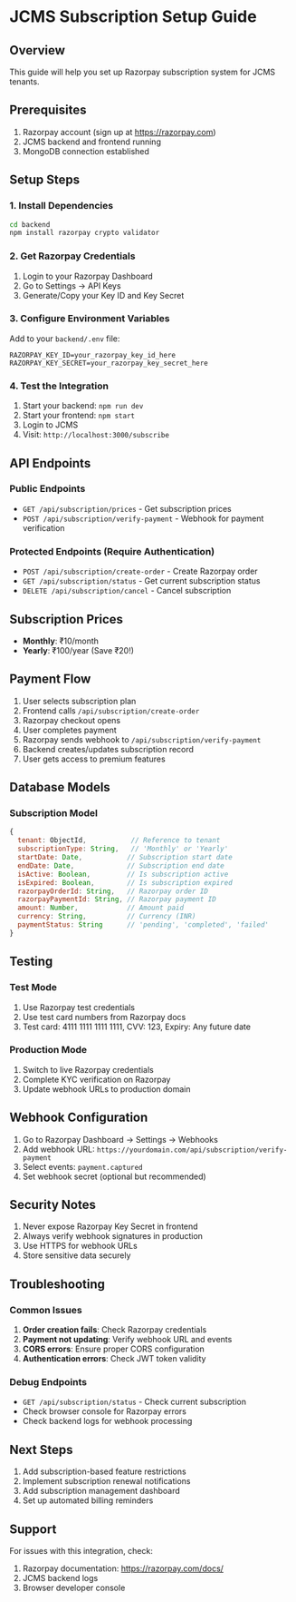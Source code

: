 # JCMS Subscription Setup Guide

## Overview
This guide will help you set up Razorpay subscription system for JCMS tenants.

## Prerequisites
1. Razorpay account (sign up at https://razorpay.com)
2. JCMS backend and frontend running
3. MongoDB connection established

## Setup Steps

### 1. Install Dependencies
```bash
cd backend
npm install razorpay crypto validator
```

### 2. Get Razorpay Credentials
1. Login to your Razorpay Dashboard
2. Go to Settings → API Keys
3. Generate/Copy your Key ID and Key Secret

### 3. Configure Environment Variables
Add to your `backend/.env` file:
```env
RAZORPAY_KEY_ID=your_razorpay_key_id_here
RAZORPAY_KEY_SECRET=your_razorpay_key_secret_here
```

### 4. Test the Integration
1. Start your backend: `npm run dev`
2. Start your frontend: `npm start`
3. Login to JCMS
4. Visit: `http://localhost:3000/subscribe`

## API Endpoints

### Public Endpoints
- `GET /api/subscription/prices` - Get subscription prices
- `POST /api/subscription/verify-payment` - Webhook for payment verification

### Protected Endpoints (Require Authentication)
- `POST /api/subscription/create-order` - Create Razorpay order
- `GET /api/subscription/status` - Get current subscription status
- `DELETE /api/subscription/cancel` - Cancel subscription

## Subscription Prices
- **Monthly**: ₹10/month
- **Yearly**: ₹100/year (Save ₹20!)

## Payment Flow
1. User selects subscription plan
2. Frontend calls `/api/subscription/create-order`
3. Razorpay checkout opens
4. User completes payment
5. Razorpay sends webhook to `/api/subscription/verify-payment`
6. Backend creates/updates subscription record
7. User gets access to premium features

## Database Models

### Subscription Model
```javascript
{
  tenant: ObjectId,           // Reference to tenant
  subscriptionType: String,   // 'Monthly' or 'Yearly'
  startDate: Date,           // Subscription start date
  endDate: Date,             // Subscription end date
  isActive: Boolean,         // Is subscription active
  isExpired: Boolean,        // Is subscription expired
  razorpayOrderId: String,   // Razorpay order ID
  razorpayPaymentId: String, // Razorpay payment ID
  amount: Number,            // Amount paid
  currency: String,          // Currency (INR)
  paymentStatus: String      // 'pending', 'completed', 'failed'
}
```

## Testing

### Test Mode
1. Use Razorpay test credentials
2. Use test card numbers from Razorpay docs
3. Test card: 4111 1111 1111 1111, CVV: 123, Expiry: Any future date

### Production Mode
1. Switch to live Razorpay credentials
2. Complete KYC verification on Razorpay
3. Update webhook URLs to production domain

## Webhook Configuration
1. Go to Razorpay Dashboard → Settings → Webhooks
2. Add webhook URL: `https://yourdomain.com/api/subscription/verify-payment`
3. Select events: `payment.captured`
4. Set webhook secret (optional but recommended)

## Security Notes
1. Never expose Razorpay Key Secret in frontend
2. Always verify webhook signatures in production
3. Use HTTPS for webhook URLs
4. Store sensitive data securely

## Troubleshooting

### Common Issues
1. **Order creation fails**: Check Razorpay credentials
2. **Payment not updating**: Verify webhook URL and events
3. **CORS errors**: Ensure proper CORS configuration
4. **Authentication errors**: Check JWT token validity

### Debug Endpoints
- `GET /api/subscription/status` - Check current subscription
- Check browser console for Razorpay errors
- Check backend logs for webhook processing

## Next Steps
1. Add subscription-based feature restrictions
2. Implement subscription renewal notifications
3. Add subscription management dashboard
4. Set up automated billing reminders

## Support
For issues with this integration, check:
1. Razorpay documentation: https://razorpay.com/docs/
2. JCMS backend logs
3. Browser developer console